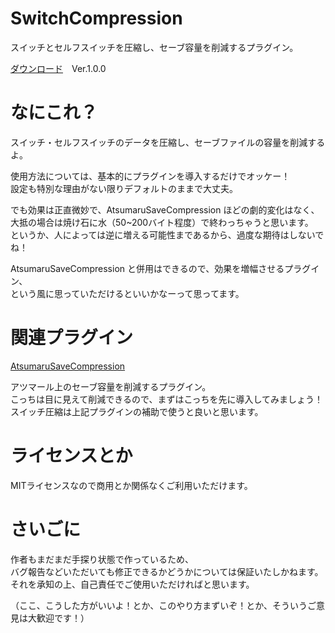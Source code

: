 # SwitchCompression
スイッチとセルフスイッチを圧縮し、セーブ容量を削減するプラグイン。

[ダウンロード](https://raw.githubusercontent.com/hichi-gamebuild/RPGMakerMZ/main/SwitchCompression.js)　Ver.1.0.0

# なにこれ？
スイッチ・セルフスイッチのデータを圧縮し、セーブファイルの容量を削減するよ。

使用方法については、基本的にプラグインを導入するだけでオッケー！  
設定も特別な理由がない限りデフォルトのままで大丈夫。

でも効果は正直微妙で、AtsumaruSaveCompression ほどの劇的変化はなく、  
大抵の場合は焼け石に水（50~200バイト程度）で終わっちゃうと思います。  
というか、人によっては逆に増える可能性まであるから、過度な期待はしないでね！

AtsumaruSaveCompression と併用はできるので、効果を増幅させるプラグイン、  
という風に思っていただけるといいかなーって思ってます。

# 関連プラグイン
[AtsumaruSaveCompression](https://github.com/hichi-gamebuild/RPGMakerMZ/blob/main/AtsumaruSaveCompression.md)

アツマール上のセーブ容量を削減するプラグイン。  
こっちは目に見えて削減できるので、まずはこっちを先に導入してみましょう！  
スイッチ圧縮は上記プラグインの補助で使うと良いと思います。

# ライセンスとか
MITライセンスなので商用とか関係なくご利用いただけます。

# さいごに
作者もまだまだ手探り状態で作っているため、  
バグ報告などいただいても修正できるかどうかについては保証いたしかねます。  
それを承知の上、自己責任でご使用いただければと思います。

（ここ、こうした方がいいよ！とか、このやり方まずいぞ！とか、そういうご意見は大歓迎です！）
